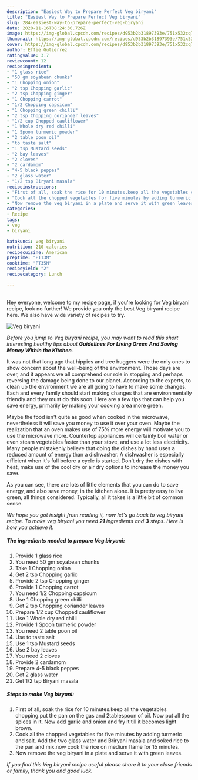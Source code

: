 ```yaml
---
description: "Easiest Way to Prepare Perfect Veg biryani"
title: "Easiest Way to Prepare Perfect Veg biryani"
slug: 284-easiest-way-to-prepare-perfect-veg-biryani
date: 2020-11-16T08:24:30.726Z
image: https://img-global.cpcdn.com/recipes/d953b2b31897393e/751x532cq70/veg-biryani-recipe-main-photo.jpg
thumbnail: https://img-global.cpcdn.com/recipes/d953b2b31897393e/751x532cq70/veg-biryani-recipe-main-photo.jpg
cover: https://img-global.cpcdn.com/recipes/d953b2b31897393e/751x532cq70/veg-biryani-recipe-main-photo.jpg
author: Effie Gutierrez
ratingvalue: 3.7
reviewcount: 12
recipeingredient:
- "1 glass rice"
- "50 gm soyabean chunks"
- "1 Chopping onion"
- "2 tsp Chopping garlic"
- "2 tsp Chopping ginger"
- "1 Chopping carrot"
- "1/2 Chopping capsicum"
- "1 Chopping green chilli"
- "2 tsp Chopping coriander leaves"
- "1/2 cup Chopped cauliflower"
- "1 Whole dry red chilli"
- "1 Spoon turmeric powder"
- "2 table poon oil"
- "to taste salt"
- "1 tsp Mustard seeds"
- "2 bay leaves"
- "2 cloves"
- "2 cardamom"
- "4-5 black peppes"
- "2 glass water"
- "1/2 tsp Biryani masala"
recipeinstructions:
- "First of all, soak the rice for 10 minutes.keep all the vegetables chopping.put the pan on the gas and 2tablespoon of oil. Now put all the spices in it. Now add garlic and onion and fry it till it becomes light brown."
- "Cook all the chopped vegetables for five minutes by adding turmeric and salt. Add the two glass water and Briryani masala and soked rice to the pan and mix.now cook the rice on medium flame for 15 minutes."
- "Now remove the veg biryani in a plate and serve it with green leaves."
categories:
- Recipe
tags:
- veg
- biryani

katakunci: veg biryani 
nutrition: 210 calories
recipecuisine: American
preptime: "PT13M"
cooktime: "PT35M"
recipeyield: "2"
recipecategory: Lunch

---
```

<br>
Hey everyone, welcome to my recipe page, if you're looking for Veg biryani recipe, look no further! We provide you only the best Veg biryani recipe here. We also have wide variety of recipes to try.
<br>


![Veg biryani](https://img-global.cpcdn.com/recipes/d953b2b31897393e/751x532cq70/veg-biryani-recipe-main-photo.jpg)

<i>Before you jump to Veg biryani recipe, you may want to read this short interesting healthy tips about 
<strong>Guidelines For Living Green And Saving Money Within the Kitchen</strong>.</i>
</br>

It was not that long ago that hippies and tree huggers were the only ones to show concern about the well-being of the environment. Those days are over, and it appears we all comprehend our role in stopping and perhaps reversing the damage being done to our planet. According to the experts, to clean up the environment we are all going to have to make some changes. Each and every family should start making changes that are environmentally friendly and they must do this soon. Here are a few tips that can help you save energy, primarily by making your cooking area more green.

Maybe the food isn't quite as good when cooked in the microwave, nevertheless it will save you money to use it over your oven. Maybe the realization that an oven makes use of 75% more energy will motivate you to use the microwave more. Countertop appliances will certainly boil water or even steam vegetables faster than your stove, and use a lot less electricity. Many people mistakenly believe that doing the dishes by hand uses a reduced amount of energy than a dishwasher. A dishwasher is especially efficient when it's full before a cycle is started. Don't dry the dishes with heat, make use of the cool dry or air dry options to increase the money you save.

As you can see, there are lots of little elements that you can do to save energy, and also save money, in the kitchen alone. It is pretty easy to live green, all things considered. Typically, all it takes is a little bit of common sense.


<i>We hope you got insight from reading it, now let's go back to veg biryani recipe. To make veg biryani you need <strong>21</strong> ingredients and <strong>3</strong> steps. Here is how you achieve it.
</i>

##### The ingredients needed to prepare Veg biryani:

1. Provide 1 glass rice
1. You need 50 gm soyabean chunks
1. Take 1 Chopping onion
1. Get 2 tsp Chopping garlic
1. Provide 2 tsp Chopping ginger
1. Provide 1 Chopping carrot
1. You need 1/2 Chopping capsicum
1. Use 1 Chopping green chilli
1. Get 2 tsp Chopping coriander leaves
1. Prepare 1/2 cup Chopped cauliflower
1. Use 1 Whole dry red chilli
1. Provide 1 Spoon turmeric powder
1. You need 2 table poon oil
1. Use to taste salt
1. Use 1 tsp Mustard seeds
1. Use 2 bay leaves
1. You need 2 cloves
1. Provide 2 cardamom
1. Prepare 4-5 black peppes
1. Get 2 glass water
1. Get 1/2 tsp Biryani masala


##### Steps to make Veg biryani:

1. First of all, soak the rice for 10 minutes.keep all the vegetables chopping.put the pan on the gas and 2tablespoon of oil. Now put all the spices in it. Now add garlic and onion and fry it till it becomes light brown.
1. Cook all the chopped vegetables for five minutes by adding turmeric and salt. Add the two glass water and Briryani masala and soked rice to the pan and mix.now cook the rice on medium flame for 15 minutes.
1. Now remove the veg biryani in a plate and serve it with green leaves.


<i>If you find this Veg biryani recipe useful please share it to your close friends or family, thank you and good luck.</i>
